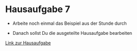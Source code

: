 # Hausaufgabe 7

- Arbeite noch einmal das Beispiel aus der Stunde durch

- Danach sollst Du die ausgeteilte  Hausaufgabe bearbeiten

[Link zur Hausaufgabe]()